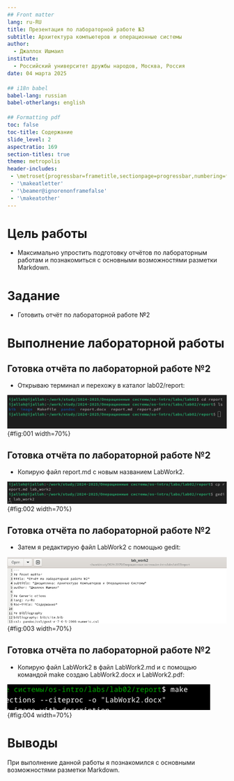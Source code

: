 ```yaml
---
## Front matter
lang: ru-RU
title: Презентация по лабораторной работе №3
subtitle: Архитектура компьютеров и операционные системы
author:
  - Джаллох Ишмаил
institute:
  - Российский университет дружбы народов, Москва, Россия
date: 04 марта 2025

## i18n babel
babel-lang: russian
babel-otherlangs: english

## Formatting pdf
toc: false
toc-title: Содержание
slide_level: 2
aspectratio: 169
section-titles: true
theme: metropolis
header-includes:
 - \metroset{progressbar=frametitle,sectionpage=progressbar,numbering=fraction}
 - '\makeatletter'
 - '\beamer@ignorenonframefalse'
 - '\makeatother'
---
```


# Цель работы

- Максимально упростить подготовку отчётов по лабораторным работам и познакомиться с основными возможностями разметки Markdown.

# Задание

- Готовить отчёт по лабораторной работе №2

# Выполнение лабораторной работы

## Готовка отчёта по лабораторной работе №2

- Открываю терминал и перехожу в каталог lab02/report:

![каталог lab03/report](image/1.PNG){#fig:001 width=70%}

## Готовка отчёта по лабораторной работе №2

- Копирую файл report.md с новым названием LabWork2.

![Копирование файла](image/2.PNG){#fig:002 width=70%}

## Готовка отчёта по лабораторной работе №2

- Затем я редактирую файл LabWork2 с помощью gedit:

![Редатирование](image/3.PNG){#fig:003 width=70%}

## Готовка отчёта по лабораторной работе №2

- Копирую файл LabWork2 в файл LabWork2.md и с помощью командой make создаю LabWork2.docx и LabWork2.pdf:

![Создание LabWork2.docx и LabWork2.pdf](image/4.PNG){#fig:004 width=70%}

# Выводы

При выполнение данной работы я познакомился с основными возможностями разметки Markdown.
